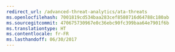 ```yaml
---
redirect_url: /advanced-threat-analytics/ata-threats
ms.openlocfilehash: 7001819cd534baa283cef8580716d64788c180ab
ms.sourcegitcommit: 470675730967e0c36ebc90fc399baa64e7901f6b
ms.translationtype: HT
ms.contentlocale: fr-FR
ms.lasthandoff: 06/30/2017
---
```

